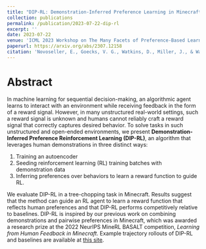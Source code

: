 ```yaml
---
title: "DIP-RL: Demonstration-Inferred Preference Learning in Minecraft"
collection: publications
permalink: /publication/2023-07-22-dip-rl
excerpt: ''
date: 2023-07-22
venue: 'ICML 2023 Workshop on The Many Facets of Preference-Based Learning'
paperurl: https://arxiv.org/abs/2307.12158
citation: 'Novoseller, E., Goecks, V. G., Watkins, D., Miller, J., & Waytowich, N. R. (2023). DIP-RL: Demonstration-Inferred Preference Learning in Minecraft. In ICML 2023 Workshop on The Many Facets of Preference-Based Learning.'
---
```


# Abstract
In machine learning for sequential decision-making, an algorithmic agent learns to interact with an environment while receiving feedback in the form of a reward signal. However, in many unstructured real-world settings, such a reward signal is unknown and humans cannot reliably craft a reward signal that correctly captures desired behavior. To solve tasks in such unstructured and open-ended environments, we present **Demonstration-Inferred Preference Reinforcement Learning (DIP-RL)**, an algorithm that leverages human demonstrations in three distinct ways:

1. Training an autoencoder  
2. Seeding reinforcement learning (RL) training batches with demonstration data  
3. Inferring preferences over behaviors to learn a reward function to guide RL.  

We evaluate DIP-RL in a tree-chopping task in Minecraft. Results suggest that the method can guide an RL agent to learn a reward function that reflects human preferences and that DIP-RL performs competitively relative to baselines. DIP-RL is inspired by our previous work on combining demonstrations and pairwise preferences in Minecraft, which was awarded a research prize at the 2022 NeurIPS MineRL BASALT competition, *Learning from Human Feedback in Minecraft*. Example trajectory rollouts of DIP-RL and baselines are available at [this site](https://sites.google.com/view/dip-rl).